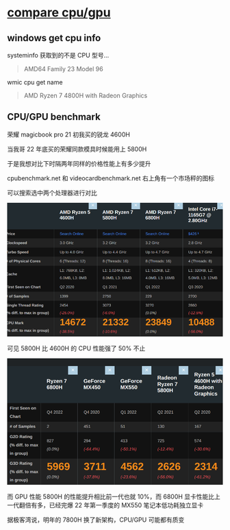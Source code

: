 # [compare cpu/gpu](/2022/11/cpu_gpu_benchmark.md)

## windows get cpu info

systeminfo 获取到的不是 CPU 型号...

> AMD64 Family 23 Model 96

wmic cpu get name

> AMD Ryzen 7 4800H with Radeon Graphics 

## CPU/GPU benchmark

荣耀 magicbook pro 21 初我买的锐龙 4600H

当我哥 22 年底买的荣耀同款模具时候能用上 5800H

于是我想对比下时隔两年同样的价格性能上有多少提升

cpubenchmark.net 和 videocardbenchmark.net 右上角有一个市场秤的图标

可以搜索选中两个处理器进行对比

![](cpu_compare.png)

可见 5800H 比 4600H 的 CPU 性能强了 50% 不止

![](gpu_compare.png)

而 GPU 性能 5800H 的性能提升相比前一代也就 10%，而 6800H 显卡性能比上一代翻倍有多，已经完爆 22 年第一季度的 MX550 笔记本低功耗独立显卡

据极客湾说，明年的 7800H 换了新架构，CPU/GPU 可能都有质变
